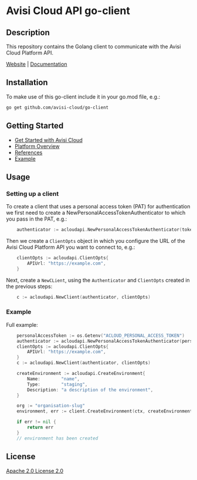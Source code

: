 # Avisi Cloud API go-client

## Description

This repository contains the Golang client to communicate with the Avisi Cloud Platform API.

[Website](https://avisi.cloud) | [Documentation](https://docs.avisi.cloud)

## Installation

To make use of this go-client include it in your go.mod file, e.g.:

```bash
go get github.com/avisi-cloud/go-client
```

## Getting Started

- [Get Started with Avisi Cloud](https://docs.avisi.cloud/docs/get-started/introduction/)
- [Platform Overview](https://docs.avisi.cloud/product/introduction/)
- [References](https://docs.avisi.cloud/references/references-overview/)
- [Example](example)

## Usage

### Setting up a client

To create a client that uses a personal access token (PAT) for authentication we first need to create a NewPersonalAccessTokenAuthenticator to which you pass in the PAT, e.g.:

```go
	authenticator := acloudapi.NewPersonalAccessTokenAuthenticator(token)
```

Then we create a `ClientOpts` object in which you configure the URL of the Avisi Cloud Platform API you want to connect to, e.g.:

```go
	clientOpts := acloudapi.ClientOpts{
		APIUrl: "https://example.com",
	}
```

Next, create a `NewCLient`, using the `Authenticator` and `ClientOpts` created in the previous steps:

```go
	c := acloudapi.NewClient(authenticator, clientOpts)
```

### Example

Full example:

```go
	personalAccessToken := os.Getenv("ACLOUD_PERSONAL_ACCESS_TOKEN")
	authenticator := acloudapi.NewPersonalAccessTokenAuthenticator(personalAccessToken)
	clientOpts := acloudapi.ClientOpts{
		APIUrl: "https://example.com",
	}
	c := acloudapi.NewClient(authenticator, clientOpts)

	createEnvironment := acloudapi.CreateEnvironment{
		Name:        "name",
		Type:        "staging",
		Description: "a description of the environment",
	}

	org := "organisation-slug"
	environment, err := client.CreateEnvironment(ctx, createEnvironment, org)

	if err != nil {
		return err
	}
	// environment has been created
```

## License

[Apache 2.0 License 2.0](lICENSE)
